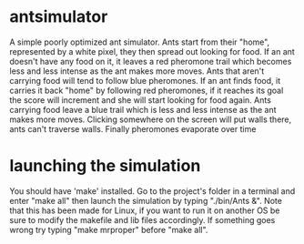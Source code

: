 # antsimulator
A simple poorly optimized ant simulator. Ants start from their "home", represented by a white pixel, they then spread out looking for food.
If an ant doesn't have any food on it, it leaves a red pheromone trail which becomes less and less intense as the ant makes more moves. Ants that aren't
carrying food will tend to follow blue pheromones. 
If an ant finds food, it carries it back "home" by following red pheromones,
if it reaches its goal the score will increment and she will start looking for food again. Ants carrying food leave a blue trail which is less and less intense as the ant makes more moves.
Clicking somewhere on the screen will put walls there, ants can't traverse walls. Finally pheromones evaporate over time
# launching the simulation
You should have 'make' installed. Go to the project's folder in a terminal and enter "make all" then launch the simulation by typing "./bin/Ants &".
Note that this has been made for Linux, if you want to run it on another OS be sure to modify the makefile and lib files accordingly. If something goes wrong 
try typing "make mrproper" before "make all".
